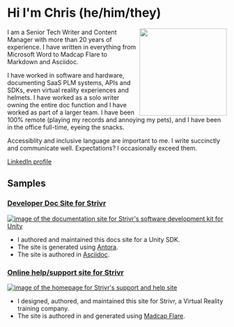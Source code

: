 # Hi I'm Chris (he/him/they)

<div markdown="1">

<img align="right" float="left" margin-left="25" height="200" src="https://gitlab.com/vickeryc/vickeryc/-/raw/main/images/cv-recent-sized.png">

I am a Senior Tech Writer and Content Manager with more than 20 years of experience. I have written in everything from Microsoft Word to Madcap Flare to Markdown and Asciidoc. 

I have worked in software and hardware, documenting SaaS PLM systems, APIs and SDKs, even virtual reality experiences and helmets. I have worked as a solo writer owning the entire doc function and I have worked as part of a larger team. I have been 100% remote (playing my records and annoying my pets), and I have been in the office full-time, eyeing the snacks.

Accessiblity and inclusive language are important to me. I write succinctly and communicate well. Expectations? I occasionally exceed them. 

[LinkedIn profile](https://www.linkedin.com/in/christopher-vickery-954b976/)

</div>

## Samples

<div markdown="1">

### [Developer Doc Site for Strivr](https://developer.strivr.com/docs/sdk/latest/index.html) 

[<img align="center" alt="image of the documentation site for Strivr's software development kit for Unity" src="https://gitlab.com/vickeryc/vickeryc/-/raw/main/images/strivr-dev-docs-site-sized.png">](https://developer.strivr.com/docs/sdk/latest/index.html)

- I authored and maintained this docs site for a Unity SDK.
- The site is generated using [Antora](https://antora.org/).
- The site is authored in [Asciidoc](https://asciidoc.org/).

</div>

<div markdown="1">

### [Online help/support site for Strivr](https://support.strivr.com)

[<img align="center" alt="image of the homepage for Strivr's support and help site" src="https://gitlab.com/vickeryc/vickeryc/-/raw/main/images/strivr-support-site-sized.png">](https://support.strivr.com)

- I designed, authored, and maintained this site for Strivr, a Virtual Reality training company.
- The site is authored in and generated using [Madcap Flare](https://www.madcapsoftware.com/products/flare/).

</div>
